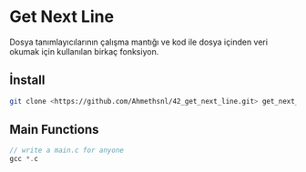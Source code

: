 
# Get Next Line

Dosya tanımlayıcılarının çalışma mantığı ve kod ile dosya içinden veri okumak için kullanılan birkaç fonksiyon.


## İnstall
```bash
git clone <https://github.com/Ahmethsnl/42_get_next_line.git> get_next_line
```
## Main Functions
```c
// write a main.c for anyone
gcc *.c